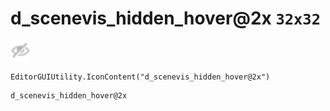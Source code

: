 # d_scenevis_hidden_hover@2x `32x32`
<img src="/img/d_scenevis_hidden_hover.png" width=32 height=32>

``` CSharp
EditorGUIUtility.IconContent("d_scenevis_hidden_hover@2x")
```
```
d_scenevis_hidden_hover@2x
```
